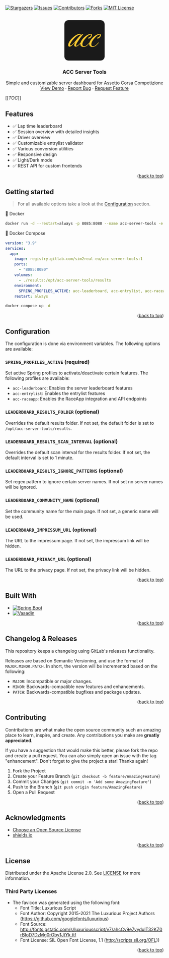 <a id="readme-top"></a>

<!-- SHIELDS -->
[![Stargazers][stars-shield]][project-url]
[![Issues][issues-shield]][issues-url]
[![Contributors][contributors-shield]][project-url]
[![Forks][forks-shield]][forks-url]
[![MIT License][license-shield]][license-url]



<!-- OVERVIEW -->
<br />
<div style="text-align: center">
    <img src="docs/icon.png" alt="Logo" width="128" height="128">
    <h3 style="text-align: center">ACC Server Tools</h3>

  <p style="text-align: center">
    Simple and customizable server dashboard for Assetto Corsa Competizione
    <br />
    <a href="https://acc.sim2real.eu">View Demo</a>
    ·
    <a href="https://gitlab.com/sim2real-eu/acc-server-tools/issues">Report Bug</a>
    ·
    <a href="https://gitlab.com/sim2real-eu/acc-server-tools/issues">Request Feature</a>
  </p>
</div>



<!-- TABLE OF CONTENTS -->
[[_TOC_]]


<!-- FEATURES -->

## Features

- ✅ Lap time leaderboard
- ✅ Session overview with detailed insights
- ✅ Driver overview
- ✅ Customizable entrylist validator
- ✅ Various conversion utilities
- ✅ Responsive design
- ✅ Light/Dark mode
- ✅ REST API for custom frontends

<p style="text-align: end">(<a href="#readme-top">back to top</a>)</p>

<!-- GETTING STARTED -->

## Getting started

> For all available options take a look at the [Configuration](#configuration) section.

🐳 Docker

```bash
docker run -d --restart=always -p 8085:8080 --name acc-server-tools -e SPRING_PROFILES_ACTIVE="acc-leaderboard,acc-entrylist,acc-raceapp" -v ./results:/opt/acc-server-tools/results registry.gitlab.com/sim2real-eu/acc-server-tools:1
```

🐳 Docker Compose

```yaml
version: "3.9"
services:
  app:
    image: registry.gitlab.com/sim2real-eu/acc-server-tools:1
    ports:
      - "8085:8080"
    volumes:
      - ./results:/opt/acc-server-tools/results
    environment:
      SPRING_PROFILES_ACTIVE: acc-leaderboard, acc-entrylist, acc-raceapp
    restart: always
```

```bash
docker-compose up -d
```

<p style="text-align: end">(<a href="#readme-top">back to top</a>)</p>

<!-- CONFIGURATION -->

## Configuration

The configuration is done via environment variables. The following options are available:

### `SPRING_PROFILES_ACTIVE` (required)

Set active Spring profiles to activate/deactivate certain features. The following profiles are available:

- `acc-leaderboard`: Enables the server leaderboard features
- `acc-entrylist`: Enables the entrylist features
- `acc-raceapp`: Enables the RaceApp integration and API endpoints

### `LEADERBOARD_RESULTS_FOLDER` (optional)

Overrides the default results folder. If not set, the default folder is set to `/opt/acc-server-tools/results`.

### `LEADERBOARD_RESULTS_SCAN_INTERVAL` (optional)

Overrides the default scan interval for the results folder. If not set, the default interval is set to 1 minute.

### `LEADERBOARD_RESULTS_IGNORE_PATTERNS` (optional)

Set regex pattern to ignore certain server names. If not set no server names will be ignored.

### `LEADERBOARD_COMMUNITY_NAME` (optional)

Set the community name for the main page. If not set, a generic name will be used.

### `LEADERBOARD_IMPRESSUM_URL` (optional)

The URL to the impressum page. If not set, the impressum link will be hidden.

### `LEADERBOARD_PRIVACY_URL` (optional)

The URL to the privacy page. If not set, the privacy link will be hidden.

<p style="text-align: end">(<a href="#readme-top">back to top</a>)</p>


<!-- BUILT WITH -->

## Built With

* [![Spring Boot][spring-boot]][spring-boot-url]
* [![Vaaadin][vaadin]][vaadin-url]

<p style="text-align: end">(<a href="#readme-top">back to top</a>)</p>


<!-- RELEASES -->

## Changelog & Releases

This repository keeps a changelog using GitLab's releases functionality.

Releases are based on Semantic Versioning, and use the format of `MAJOR.MINOR.PATCH`. In short, the version will be
incremented based on the following:

- `MAJOR`: Incompatible or major changes.
- `MINOR`: Backwards-compatible new features and enhancements.
- `PATCH`: Backwards-compatible bugfixes and package updates.

<p style="text-align: end">(<a href="#readme-top">back to top</a>)</p>



<!-- CONTRIBUTING -->

## Contributing

Contributions are what make the open source community such an amazing place to learn, inspire, and create. Any
contributions you make are **greatly appreciated**.

If you have a suggestion that would make this better, please fork the repo and create a pull request. You can also
simply open an issue with the tag "enhancement".
Don't forget to give the project a star! Thanks again!

1. Fork the Project
2. Create your Feature Branch (`git checkout -b feature/AmazingFeature`)
3. Commit your Changes (`git commit -m 'Add some AmazingFeature'`)
4. Push to the Branch (`git push origin feature/AmazingFeature`)
5. Open a Pull Request

<p style="text-align: end">(<a href="#readme-top">back to top</a>)</p>


<!-- ACKNOWLEDGMENTS -->

## Acknowledgments

* [Choose an Open Source License](https://choosealicense.com)
* [shields.io](https://shields.io)

<p style="text-align: end">(<a href="#readme-top">back to top</a>)</p>


<!-- LICENSE -->

## License

Distributed under the Apache License 2.0. See [LICENSE][license-url] for more information.

### Third Party Licenses

- The favicon was generated using the following font:
    - Font Title: Luxurious Script
    - Font Author: Copyright 2015-2021 The Luxurious Project Authors (https://github.com/googlefonts/luxurious)
    - Font Source: http://fonts.gstatic.com/s/luxuriousscript/v7/ahcCv9e7yydulT32KZ0rBIoD7DzMg0rOby1JtYk.ttf
    - Font License: SIL Open Font License, 1.1 (http://scripts.sil.org/OFL))

<p style="text-align: end">(<a href="#readme-top">back to top</a>)</p>



<!-- MARKDOWN LINKS & IMAGES -->

[project-url]: https://gitlab.com/sim2real-eu/acc-server-tools

[stars-shield]: https://img.shields.io/gitlab/stars/sim2real-eu%2Facc-server-tools?style=for-the-badge

[issues-shield]: https://img.shields.io/gitlab/issues/open/sim2real-eu%2Facc-server-tools?style=for-the-badge

[issues-url]: https://gitlab.com/sim2real-eu/acc-server-tools/-/issues

[contributors-shield]: https://img.shields.io/gitlab/contributors/sim2real-eu%2Facc-server-tools?style=for-the-badge

[forks-shield]: https://img.shields.io/gitlab/forks/sim2real-eu%2Facc-server-tools?style=for-the-badge

[forks-url]: https://gitlab.com/sim2real-eu/acc-server-tools/-/forks

[license-shield]: https://img.shields.io/gitlab/license/sim2real-eu%2Facc-server-tools?style=for-the-badge

[license-url]: https://gitlab.com/sim2real-eu/acc-server-tools/-/blob/main/LICENSE

[spring-boot]: https://img.shields.io/badge/spring%20boot-6DB33F?logo=springboot&logoColor=white&style=for-the-badge

[spring-boot-url]: https://vaadin.com/

[vaadin]: https://img.shields.io/badge/vaadin-00B4F0?logo=vaadin&logoColor=white&style=for-the-badge

[vaadin-url]: https://vaadin.com/